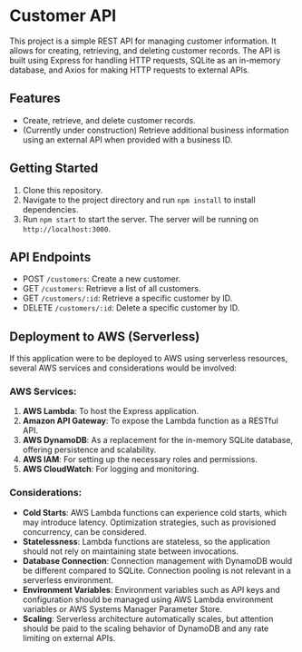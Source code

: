 # Customer API

This project is a simple REST API for managing customer information. It allows for creating, retrieving, and deleting customer records. The API is built using Express for handling HTTP requests, SQLite as an in-memory database, and Axios for making HTTP requests to external APIs.

## Features

- Create, retrieve, and delete customer records.
- (Currently under construction) Retrieve additional business information using an external API when provided with a business ID.

## Getting Started

1. Clone this repository.
2. Navigate to the project directory and run `npm install` to install dependencies.
3. Run `npm start` to start the server. The server will be running on `http://localhost:3000`.

## API Endpoints

- POST `/customers`: Create a new customer.
- GET `/customers`: Retrieve a list of all customers.
- GET `/customers/:id`: Retrieve a specific customer by ID.
- DELETE `/customers/:id`: Delete a specific customer by ID.

## Deployment to AWS (Serverless)

If this application were to be deployed to AWS using serverless resources, several AWS services and considerations would be involved:

### AWS Services:

1. **AWS Lambda**: To host the Express application.
2. **Amazon API Gateway**: To expose the Lambda function as a RESTful API.
3. **AWS DynamoDB**: As a replacement for the in-memory SQLite database, offering persistence and scalability.
4. **AWS IAM**: For setting up the necessary roles and permissions.
5. **AWS CloudWatch**: For logging and monitoring.

### Considerations:

- **Cold Starts**: AWS Lambda functions can experience cold starts, which may introduce latency. Optimization strategies, such as provisioned concurrency, can be considered.
- **Statelessness**: Lambda functions are stateless, so the application should not rely on maintaining state between invocations.
- **Database Connection**: Connection management with DynamoDB would be different compared to SQLite. Connection pooling is not relevant in a serverless environment.
- **Environment Variables**: Environment variables such as API keys and configuration should be managed using AWS Lambda environment variables or AWS Systems Manager Parameter Store.
- **Scaling**: Serverless architecture automatically scales, but attention should be paid to the scaling behavior of DynamoDB and any rate limiting on external APIs.

